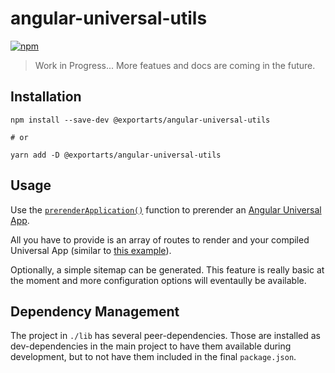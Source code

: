 # angular-universal-utils

[![npm](https://img.shields.io/npm/v/@exportarts/angular-universal-utils.svg?style=flat-square)](https://www.npmjs.com/package/@exportarts/angular-universal-utils)

> Work in Progress... More featues and docs are coming in the future.

## Installation

```
npm install --save-dev @exportarts/angular-universal-utils

# or

yarn add -D @exportarts/angular-universal-utils
```

## Usage

Use the [`prerenderApplication()`](https://github.com/exportarts/angular-universal-utils/blob/master/lib/prerender/prerender.ts)
function to prerender an [Angular Universal App](https://github.com/angular/universal).

All you have to provide is an array of routes to render and your compiled Universal App
(similar to [this example](https://github.com/angular/universal-starter/blob/master/server.ts#L22)).

Optionally, a simple sitemap can be generated. This feature is really basic at the moment and more
configuration options will eventaully be available.

## Dependency Management

The project in `./lib` has several peer-dependencies. Those are installed
as dev-dependencies in the main project to have them available during
development, but to not have them included in the final `package.json`.
